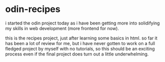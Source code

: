 # odin-recipes

i started the odin project today as i have been getting more into solidifying my skills in web development (more frontend for now).

this is the recipes project, just after learning some basics in html. so far it has been a lot of review for me, but i have never gotten to work on a full fledged project by myself with no tutorials, so this should be an exciting process even if the final project does turn out a little underwhelming.